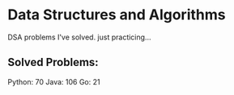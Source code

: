 # Data Structures and Algorithms
DSA problems I've solved. just practicing...

## Solved Problems:
Python: 70
Java: 106
Go: 21

